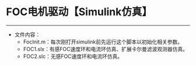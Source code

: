 # FOC电机驱动【Simulink仿真】

----

- 文件内容：
  - FocInit.m：每次刚打开simulink前先运行这个脚本以初始化相关参数。
  - FOC1.slx：有感FOC速度环和电流环仿真、扩展卡尔曼滤波观测器仿真。
  - FOC2.slc：无感FOC速度环和电流环仿真。

